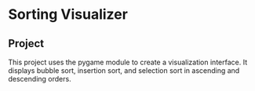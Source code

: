 # Sorting Visualizer

## Project

This project uses the pygame module to create a visualization interface. It displays bubble sort, insertion sort, and selection sort in ascending and descending orders.